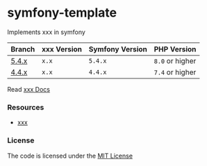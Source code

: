# symfony-template
Implements xxx in symfony

| Branch     | xxx Version | Symfony Version | PHP Version     |
|------------|-------------|-----------------|-----------------|
| [5.4.x][1] | `x.x`       | `5.4.x`         | `8.0` or higher |
| [4.4.x][2] | `x.x`       | `4.4.x`         | `7.4` or higher |


Read [xxx Docs](xxx)

### Resources  
- [xxx](xxx)


### License
The code is licensed under the [MIT License](https://github.com/habibun/symfony-template/blob/master/LICENSE)

[1]: https://github.com/habibun/symfony-template/tree/5.4.x
[2]: https://github.com/habibun/symfony-template/tree/4.4.x
